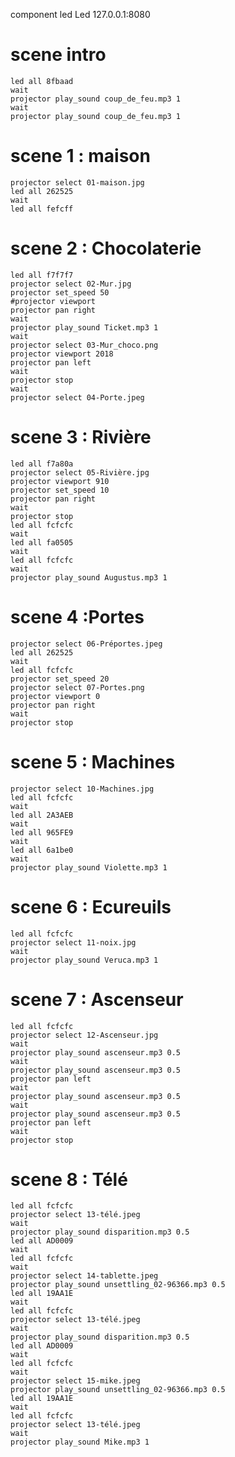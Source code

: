 component led Led 127.0.0.1:8080

# scene intro
	led all 8fbaad
	wait
	projector play_sound coup_de_feu.mp3 1
	wait
	projector play_sound coup_de_feu.mp3 1
# scene 1 : maison
    projector select 01-maison.jpg
	led all 262525
	wait
	led all fefcff
# scene 2 : Chocolaterie
    led all f7f7f7
	projector select 02-Mur.jpg
	projector set_speed 50
	#projector viewport 
	projector pan right
    wait
    projector play_sound Ticket.mp3 1
    wait
	projector select 03-Mur_choco.png
	projector viewport 2018
	projector pan left
	wait
	projector stop
    wait
	projector select 04-Porte.jpeg
# scene 3 : Rivière
    led all f7a80a
    projector select 05-Rivière.jpg
    projector viewport 910 
    projector set_speed 10
	projector pan right
	wait
	projector stop
	led all fcfcfc
	wait
	led all fa0505
	wait
	led all fcfcfc
	wait
	projector play_sound Augustus.mp3 1
# scene 4 :Portes
    projector select 06-Préportes.jpeg
    led all 262525
    wait
    led all fcfcfc
    projector set_speed 20
    projector select 07-Portes.png
    projector viewport 0
	projector pan right	
    wait
    projector stop
# scene 5 : Machines
    projector select 10-Machines.jpg
    led all fcfcfc
    wait
    led all 2A3AEB
    wait
    led all 965FE9
    wait
    led all 6a1be0
    wait
    projector play_sound Violette.mp3 1
# scene 6 : Ecureuils
    led all fcfcfc
    projector select 11-noix.jpg
    wait
    projector play_sound Veruca.mp3 1
# scene 7 : Ascenseur
    led all fcfcfc
    projector select 12-Ascenseur.jpg
    wait
    projector play_sound ascenseur.mp3 0.5
    wait
    projector play_sound ascenseur.mp3 0.5
    projector pan left
    wait
    projector play_sound ascenseur.mp3 0.5
    wait
    projector play_sound ascenseur.mp3 0.5
    projector pan left
    wait
    projector stop
# scene 8 : Télé
    led all fcfcfc
    projector select 13-télé.jpeg
    wait
    projector play_sound disparition.mp3 0.5
    led all AD0009
    wait 
    led all fcfcfc
    wait
    projector select 14-tablette.jpeg
    projector play_sound unsettling_02-96366.mp3 0.5
    led all 19AA1E
    wait
    led all fcfcfc
    projector select 13-télé.jpeg
    wait
    projector play_sound disparition.mp3 0.5
    led all AD0009
    wait
    led all fcfcfc
    wait
    projector select 15-mike.jpeg
    projector play_sound unsettling_02-96366.mp3 0.5
    led all 19AA1E
    wait
    led all fcfcfc
    projector select 13-télé.jpeg
    wait
    projector play_sound Mike.mp3 1
    
